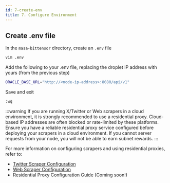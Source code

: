 ```yaml
---
id: 7-create-env
title: 7. Configure Environment
---
```


## Create .env file

In the `masa-bittensor` directory, create an `.env` file

```bash
vim .env
```

Add the following to your .env file, replacing the droplet IP address with yours (from the previous step)

```bash
ORACLE_BASE_URL="http://<node-ip-address>:8080/api/v1"
```

Save and exit

```bash
:wq
```

:::warning
If you are running X/Twitter or Web scrapers in a cloud environment, it is strongly recommended to use a residential proxy. Cloud-based IP addresses are often blocked or rate-limited by these platforms. Ensure you have a reliable residential proxy service configured before deploying your scrapers in a cloud environment. If you cannot server requests from your node, you will not be able to earn subnet rewards.
:::

For more information on configuring scrapers and using residential proxies, refer to:

- [Twitter Scraper Configuration](/docs/masa-protocol/protocol-twitter-scraper-setup.md)
- [Web Scraper Configuration](/docs/masa-protocol/protocol-web-scraper-setup.md)
- Residential Proxy Configuration Guide (Coming soon!)
